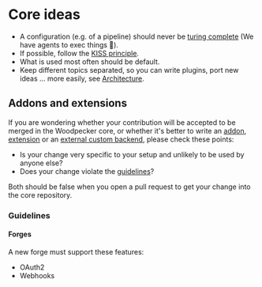 # Core ideas

- A configuration (e.g. of a pipeline) should never be [turing complete](https://en.wikipedia.org/wiki/Turing_completeness) (We have agents to exec things 🙂).
- If possible, follow the [KISS principle](https://en.wikipedia.org/wiki/KISS_principle).
- What is used most often should be default.
- Keep different topics separated, so you can write plugins, port new ideas ... more easily, see [Architecture](./05-architecture.md).

## Addons and extensions

If you are wondering whether your contribution will be accepted to be merged in the Woodpecker core, or whether it's better to write an
[addon](../30-administration/10-configuration/100-addons.md), [extension](../30-administration/10-configuration/10-server.md#external-configuration-api) or an
[external custom backend](../30-administration/10-configuration/11-backends/50-custom.md), please check these points:

- Is your change very specific to your setup and unlikely to be used by anyone else?
- Does your change violate the [guidelines](#guidelines)?

Both should be false when you open a pull request to get your change into the core repository.

### Guidelines

#### Forges

A new forge must support these features:

- OAuth2
- Webhooks
